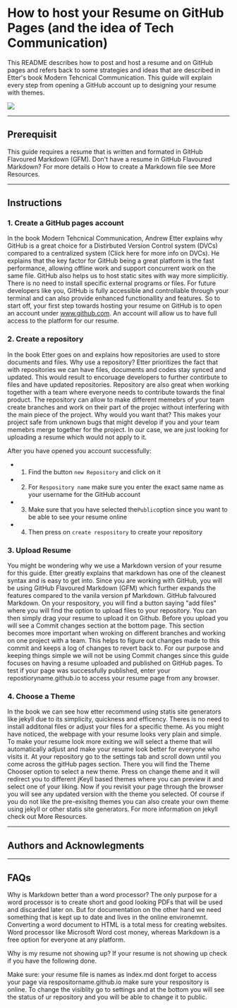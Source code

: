 
# How to host your Resume on GitHub Pages (and the idea of Tech Communication)

This README describes how to post and host a resume and on GitHub pages and refers back to some strategies and ideas that are described in Etter's book Modern Tehcnical Communication. This guide will explain every step from opening a GitHub account up to designing your resume with themes. 

![](https://media.giphy.com/media/qKlHOvwluxmmOTUZ45/giphy.gif) 

-------------------------
## Prerequisit

This guide requires a resume that is written and formated in GitHub Flavoured Markdown (GFM).
Don't have a resume in GitHub Flavoured Markdown? For more details o  How to create a Markdown file see More Resources.

---------------------------

## Instructions


### 1. Create a GitHub pages account
In the book Modern Tehcnical Communication, Andrew Etter explains why GitHub is a great choice for a Distirbuted Version Control system (DVCs) compared to a centralized system (Click here for more info on DVCs). He explains that the key factor for GitHub being a great platform is the fast performance, allowing offline work and support concurrent work on the same file. GitHub also helps us to host static sites with way more simplicitiy. There is no need to install specific external programs or files. For future developers like you, GitHub is fully accessible and controllable through your terminal and can also provide enhanced functionallity and features. 
So to start off, your first step towards hosting your resume on GitHub is to open an account under www.github.com. An account will allow us to have full access to the platform for our resume. 

### 2. Create a repository
In the book Etter goes on and explains how repositories are used to store documents and files. Why use a repository? Etter prioritizes the fact that with repositories we can have files, documents and codes stay synced and updated. This would result to encoruage developers to further contirbute to files and have updated repositories. Repository are also great when working together with a team where everyone needs to contribute towards the final product. The repository can allow to make different memebrs of your team create branches and work on their part of the projec without interfering with the main piece of the project. Why would you want that? This makes your project safe from unknown bugs that might develop if you and your team memebrs merge together for the project. In our case, we are just looking for uploading a resume which would not apply to it. 

After you have opened you account successfully:
* 1. Find the button `new Repository` and click on it
* 2. For `Respository name` make sure you enter the exact same name as your username for the GitHub account
* 3. Make sure that you have selected the`Public`option since you want to be able to see your resume online
* 4. Then press on `create respository` to create your repository

### 3. Upload Resume 
You might be wondering why we use a Markdown version of your resume for this guide. Etter greatly explains that markdown has one of the cleanest syntax and is easy to get into. Since you are working with GitHub, you will be using GitHub Flavoured Markdown (GFM) which further expands the features compared to the vanila version pf Markdown.
GitHub falvoured Markdown. On your respository, you will find a button saying "add files" where you will find the option to upload files to your repository. You can then simply drag your resume to upload it on Github. Before you upload you will see a Commit changes section at the bottom page. This section becomes more important when wroking on different branches and working on one project with a team.
This helps to figure out changes made to this commit and keeps a log of changes to revert back to. For our purpose and keeping things simple we will not be using Commit changes since this guide focuses on having a resume uploaded and published on GitHub pages. To test if your page was successfully published, enter your repostioryname.github.io to access your resume page from any browser. 

### 4. Choose a Theme 
In the book we can see how etter recommend using statis site generators like jekyll due to its simplicity, quickness and efficency. Theres is no need to install additonal files or adjust your files for a specific theme. 
As you might have noticed, the webpage with your resume looks very plain and simple. To make your resume look more exiting we will select a theme that will automatically adjust and make your resume look better for everyone who visits it. At your repository go to the settings tab and scroll down until you come across the gitHub pages section. There you will find the Theme Chooser option to select a new theme. Press on change theme and it will redirect you to different jKeyll based themes where you can preview it and select one of your liking. 
Now if you revisit your page through the browser you will see any updated version with the theme you selected. Of course if you do not like the pre-exisitng themes you can also create your own theme using jekyll or other statis site generators. For more information on jekyll check out More Resources. 

---------------------------

## Authors and Acknowlegments


---------------------------

## FAQs

Why is Markdown better than a word processor?
The only purpose for a word processor is to create short and good looking PDFs that will be used and discarded later on. But for documentation on the other hand we need something that is kept up to date and lives in the online environemnt. Converting a word document to HTML is a total mess for creating websites. Word processor like Microsoft Word cost money, whereas Markdown is a free option for everyone at any platform.

Why is my resume not showing up?
If your resume is not showing up check if you have the following done.

Make sure:
your resume file is names as index.md
dont forget to access your page via respositorname.github.io
make sure your respository is online. To change the visiblity go to settings and at the bottom you will see the status of ur repository and you will be able to change it to public. 

